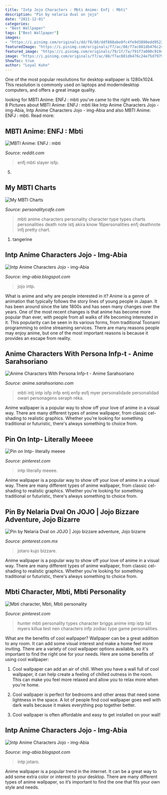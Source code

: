 ```yaml
---
title: "Intp Jojo Characters : Mbti Anime: Enfj : Mbti"
description: "Pin by nelaria dval on jojo"
date: "2021-12-01"
categories:
- "Best Wallpaper"
tags: ["Best Wallpaper"]
images:
- "https://i.pinimg.com/originals/dd/f8/88/ddf888abe0fc4fe9d3890edd9522863c.jpg"
featuredImage: "https://i.pinimg.com/originals/f7/ac/88/f7ac881db476c24e75d7979695b47b50.gif"
featured_image: "https://i.pinimg.com/originals/79/1f/7a/791f7a000c91941f4c3bac2cea398207.jpg"
image: "https://i.pinimg.com/originals/f7/ac/88/f7ac881db476c24e75d7979695b47b50.gif"
ShowToc: true
author: "Loyal Kuhn"
---
```



One of the most popular resolutions for desktop wallpaper is 1280x1024. This resolution is commonly used on laptops and moderndesktop computers, and offers a great image quality.

	

		
looking for MBTI Anime: ENFJ : mbti you've came to the right web. We have 8 Pictures about MBTI Anime: ENFJ : mbti like Intp Anime Characters Jojo - img-Abia, Intp Anime Characters Jojo - img-Abia and also MBTI Anime: ENFJ : mbti. Read more:
		
    
## MBTI Anime: ENFJ : Mbti

<img loading=lazy src="https://preview.redd.it/ul6oxy9jxd351.png?auto=webp&amp;s=374cfffcbfdd76503e5dc4905f97053004b35a5e" onerror="this.onerror=null;this.src='https://tse3.mm.bing.net/th?id=OIP.RBOfe7ldZR0BMxQv5S2hBgHaGY&amp;pid=15.1';" alt="MBTI Anime: ENFJ : mbti">

_Source: reddit.com_

>enfj mbti slayer isfp. 

	

5.

    
## My MBTI Charts

<img loading=lazy src="http://imagizer.imageshack.us/v2/xq90/673/vetMLP.jpg" onerror="this.onerror=null;this.src='https://tse3.mm.bing.net/th?id=OIP.607-lqpguFNNUyc-7n1-LgHaG5&amp;pid=15.1';" alt="My MBTI Charts">

_Source: personalitycafe.com_

>mbti anime characters personality character type types charts personalities death note istj akira know 16personalities enfj deathnote infj pretty chart. 

	

1. tangerine 

    
## Intp Anime Characters Jojo - Img-Abia

<img loading=lazy src="https://img00.deviantart.net/39c2/i/2017/310/c/2/my_top_8_fav_jojo_characters_by_hetaliaamore-dbsz0gg.png" onerror="this.onerror=null;this.src='https://tse2.mm.bing.net/th?id=OIP.w2rQb_7ggKzeRZlZIDXC5wHaEm&amp;pid=15.1';" alt="Intp Anime Characters Jojo - img-Abia">

_Source: img-abia.blogspot.com_

>jojo intp. 

	

What is anime and why are people interested in it?
Anime is a genre of animation that typically follows the story lines of young people in Japan. It has been around since the late 1800s and has seen many changes over the years. One of the most recent changes is that anime has become more popular than ever, with people from all walks of life becoming interested in it. This popularity can be seen in its various forms, from traditional Toonami programming to online streaming services. There are many reasons people may enjoy anime, but one of the most important reasons is because it provides an escape from reality.

    
## Anime Characters With Persona Infp-t - Anime Sarahsoriano

<img loading=lazy src="https://i.pinimg.com/originals/23/c9/2f/23c92fd2dd8e19e6a250c36b5a62eb5f.jpg" onerror="this.onerror=null;this.src='https://tse1.mm.bing.net/th?id=OIP.G6-I-Ra957PqDj2MBVmUwwHaG5&amp;pid=15.1';" alt="Anime Characters With Persona Infp-t - Anime Sarahsoriano">

_Source: anime.sarahsoriano.com_

>mbti intj intp isfp infp entj enfp esfj myer personalidade personalidad owari personagens seraph réka. 

	

Anime wallpaper is a popular way to show off your love of anime in a visual way. There are many different types of anime wallpaper, from classic cel-shading to realistic graphics. Whether you're looking for something traditional or futuristic, there's always something to choice from.

    
## Pin On Intp- Literally Meeee

<img loading=lazy src="https://i.pinimg.com/originals/f7/ac/88/f7ac881db476c24e75d7979695b47b50.gif" onerror="this.onerror=null;this.src='https://tse3.mm.bing.net/th?id=OIP.V6WxVF0UzDxIRb8bhIwjjQHaEZ&amp;pid=15.1';" alt="Pin on Intp- literally meeee">

_Source: pinterest.com_

>intp literally meeee. 

	

Anime wallpaper is a popular way to show off your love of anime in a visual way. There are many different types of anime wallpaper, from classic cel-shading to realistic graphics. Whether you're looking for something traditional or futuristic, there's always something to choice from.

    
## Pin By Nelaria Dval On JOJO | Jojo Bizzare Adventure, Jojo Bizarre

<img loading=lazy src="https://i.pinimg.com/originals/dd/f8/88/ddf888abe0fc4fe9d3890edd9522863c.jpg" onerror="this.onerror=null;this.src='https://tse2.mm.bing.net/th?id=OIP.7ccAMe5baThnhwSa381DgAHaKS&amp;pid=15.1';" alt="Pin by Nelaria Dval on JOJO | Jojo bizzare adventure, Jojo bizarre">

_Source: pinterest.com.mx_

>jotaro kujo bizzare. 

	

Anime wallpaper is a popular way to show off your love of anime in a visual way. There are many different types of anime wallpaper, from classic cel-shading to realistic graphics. Whether you're looking for something traditional or futuristic, there's always something to choice from.

    
## Mbti Character, Mbti, Mbti Personality

<img loading=lazy src="https://i.pinimg.com/originals/79/1f/7a/791f7a000c91941f4c3bac2cea398207.jpg" onerror="this.onerror=null;this.src='https://tse1.mm.bing.net/th?id=OIP.VF4sOaqiCA9THBTDPI0i2AHaEj&amp;pid=15.1';" alt="Mbti character, Mbti, Mbti personality">

_Source: pinterest.com_

>hunter mbti personality types character briggs anime intp istp list myers killua test nen characters infp zodiac type game personalities. 

	

What are the benefits of cool wallpaper?
Wallpaper can be a great addition to any room. It can add some visual interest and make a home feel more inviting. There are a variety of cool wallpaper options available, so it's important to find the right one for your needs. Here are some benefits of using cool wallpaper: 
1. Cool wallpaper can add an air of chill. When you have a wall full of cool wallpaper, it can help create a feeling of chilled outness in the room. This can make you feel more relaxed and allow you to relax more when you're home. 

2. Cool wallpaper is perfect for bedrooms and other areas that need some lightness in the space. A lot of people find cool wallpaper goes well with dark walls because it makes everything pop together better. 

3. Cool wallpaper is often affordable and easy to get installed on your wall!

    
## Intp Anime Characters Jojo - Img-Abia

<img loading=lazy src="http://pm1.narvii.com/5944/513b601931a4756bbf72d678390bb3b1fdcd0728_hq.jpg" onerror="this.onerror=null;this.src='https://tse2.mm.bing.net/th?id=OIP.Ljd1R8KmZSf-YPlHcE12EQHaHY&amp;pid=15.1';" alt="Intp Anime Characters Jojo - img-Abia">

_Source: img-abia.blogspot.com_

>intp jotaro. 

	

Anime wallpaper is a popular trend in the internet. It can be a great way to add some extra color or interest to your desktop. There are many different types of anime wallpaper, so it’s important to find the one that fits your own style and needs.

